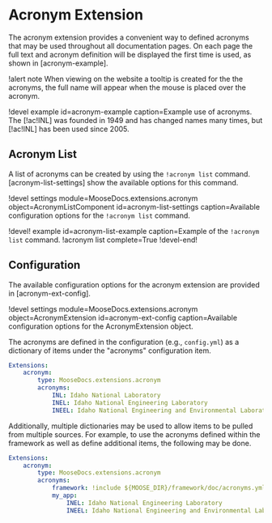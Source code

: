 # Acronym Extension

The acronym extension provides a convenient way to defined acronyms that may be used throughout all
documentation pages. On each page the full text and acronym definition will be displayed the first
time is used, as shown in [acronym-example].

!alert note
When viewing on the website a tooltip is created for the the acronyms, the
full name will appear when the mouse is placed over the acronym.

!devel example id=acronym-example caption=Example use of acronyms.
The [!ac!INL] was founded in 1949 and has changed names many times, but [!ac!INL] has
been used since 2005.

## Acronym List

A list of acronyms can be created by using the `!acronym list` command. [acronym-list-settings]
show the available options for this command.

!devel settings
       module=MooseDocs.extensions.acronym
       object=AcronymListComponent
       id=acronym-list-settings
       caption=Available configuration options for the `!acronym list` command.


!devel! example id=acronym-list-example caption=Example of the `!acronym list` command.
!acronym list complete=True
!devel-end!

## Configuration

The available configuration options for the acronym extension are provided in [acronym-ext-config].

!devel settings
       module=MooseDocs.extensions.acronym
       object=AcronymExtension
       id=acronym-ext-config
       caption=Available configuration options for the AcronymExtension object.

The acronyms are defined in the configuration (e.g., `config.yml`) as a dictionary of items
under the "acronyms" configuration item.

```yaml
Extensions:
    acronym:
        type: MooseDocs.extensions.acronym
        acronyms:
            INL: Idaho National Laboratory
            INEL: Idaho National Engineering Laboratory
            INEEL: Idaho National Engineering and Environmental Laboratory
```

Additionally, multiple dictionaries may be used to allow items to be pulled from
multiple sources. For example, to use the acronyms defined within the framework as well as
define additional items, the following may be done.

```yaml
Extensions:
    acronym:
        type: MooseDocs.extensions.acronym
        acronyms:
            framework: !include ${MOOSE_DIR}/framework/doc/acronyms.yml
            my_app:
                INEL: Idaho National Engineering Laboratory
                INEEL: Idaho National Engineering and Environmental Laboratory
```
